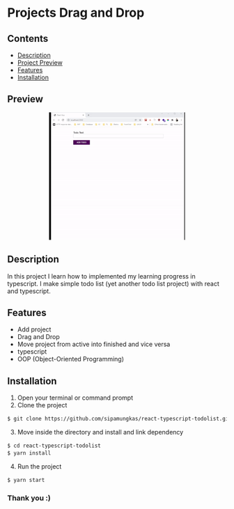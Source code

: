 # Projects Drag and Drop

## Contents

- [Description](#description)
- [Project Preview](#preview)
- [Features](#features)
- [Installation](#installation)

## Preview

<div style="text-align:center">
<img src="docs/todo-preview.gif" alt="Drag and drop preview" height="auto" width="auto"/>
</div>

## Description

In this project I learn how to implemented my learning progress in typescript. I make simple todo list (yet another todo list project) with react and typescript.

## Features

- Add project
- Drag and Drop
- Move project from active into finished and vice versa
- typescript
- OOP (Object-Oriented Programming)

## Installation

1. Open your terminal or command prompt
2. Clone the project

```bash
$ git clone https://github.com/sipamungkas/react-typescript-todolist.git
```

3. Move inside the directory and install and link dependency

```bash
$ cd react-typescript-todolist
$ yarn install
```

4. Run the project

```bash
$ yarn start
```

### Thank you :)
